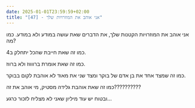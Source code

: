 ```yaml
---
date: 2025-01-01T23:59:59+02:00
title: "[47] - אני אוהב את המוזרויות שלך"
---
```

אני אוהב את המוזרויות הקטנות שלך, את הדברים שאת עושה במודע ולא במודע. כמו מה?

כמו זה שאת חייבת שהכל יתחלק ב4.

כמו זה שאת אומרת ברווווז ולא ברווז.

כמו זה שמצד אחד את בן אדם של בוקר ומצד שני את מאוד לא אוהבת לקום בבוקר.

כמו זה שאת אוהבת גלידה מסטיק, מי אוהב את זה??????????

ובטוח יש עוד מיליון שאני לא מצליח לזכור כרגע...
